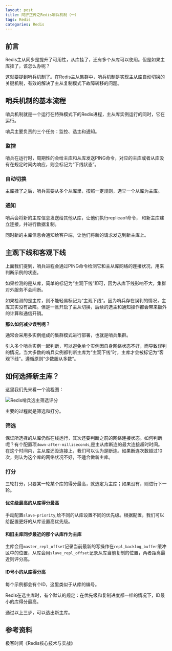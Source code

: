 ```yaml
---
layout: post
title: 阿肝正传之Redis哨兵机制（一）
tags: Redis
categories: Redis
---
```


## 前言

Redis主从同步是提升了可用性，从库挂了，还有多个从库可以使用。但是如果主库挂了，该怎么办呢？

这就要提到哨兵机制了。在Redis主从集群中，哨兵机制是实现主从库自动切换的关键机制，有效的解决了主从复制模式下故障转移的问题。

## 哨兵机制的基本流程

哨兵机制就是一个运行在特殊模式下的Redis进程，主从库实例运行的同时，它在运行。

哨兵主要负责的三个任务：监控、选主和通知。

### 监控

哨兵在运行时，周期性的会给主库和从库发送PING命令，对应的主库或者从库没有在规定时间内响应，则会标记为“下线状态”。

### 自动切换

主库挂了之后，哨兵需要从多个从库里，按照一定规则，选举一个从库为主库。

### 通知

哨兵会将新的主库信息发送给其他从库，让他们执行replicaof命令， 和新主库建立连接，并进行数据复制。

同时新的主库信息会通知给客户端，让他们将新的请求发送到新主库上。

## 主观下线和客观下线

上面我们提到，哨兵进程会通过PING命令检测它和主从库网络的连接状况，用来判断示例的状态。

如果检测的是从库，简单的标记为“主观下线”即可，因为从库下线影响不大，集群对外服务不会间断。

如果检测的是主库，则不能轻易标记为“主观下线”。因为哨兵存在误判的情况，主库其实没有故障。但是一旦开启了主从切换，后续的选主和通知操作都会带来额外的计算和通信开销。

**那么如何减少误判呢？**

通常会采用多实例组成的集群模式进行部署，也就是哨兵集群。

引入多个哨兵实例一起判断，可以避免单个实例因自身网络状态不好，而导致误判的情况。当大多数的哨兵实例都判断主库为“主观下线”时，主库才会被标记为“客观下线”。遵循原则“少数服从多数”。

## 如何选择新主库？

这里我们先来看一个流程图：

![Redis哨兵选主筛选评分](https://tsmliyun.github.io/static/img/Redis哨兵选主筛选评分.jpg)

主要的过程就是筛选和打分。

### 筛选

保证所选择的从库仍然在线运行，其次还要判断之前的网络连接状态。如何判断呢？有个配置项`down-after-milliseconds`,是主从库断连的最大连接超时时间。在这个时间内，主从库还没连接上，我们可以认为是断连。如果断连次数超过10次，则认为这个库的网络状况不好，不适合做新主库。

### 打分

三轮打分，只要某一轮某个库的得分最高，就选定为主库；如果没有，则进行下一轮。

#### 优先级最高的从库得分最高

手动配置`slave-priority`,给不同的从库设置不同的优先级。根据配置，我们可以给配置更好的从库设置高优先级。

#### 和旧主库同步最近的那个从库作为主库

主库会用`master_repl_offset`记录当前最新的写操作在`repl_backlog_buffer`缓冲区中的位置，从库会用`slave_repl_offset`记录从库当前复制的位置，两者距离最近则评分高。

#### ID号小的从库得分高

每个示例都会有个ID，这里类似于从库的编号。

Redis在选主库时，有个默认的规定：在优先级和复制进度都一样的情况下，ID最小的库得分最高。

通过以上三步，可以选出新主库。

## 参考资料

极客时间《Redis核心技术与实战》
